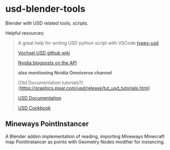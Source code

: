 # usd-blender-tools
Blender with USD related tools, scripts.

Helpful resources:

> A great help for writing USD python script with VSCode
> [types-usd](https://pypi.org/project/types-usd)
> 
> [Vochsel USD github wiki](https://github.com/Vochsel/vochsel_wiki/blob/master/usd.md)
> 
> [Nvidia blogposts on the API](https://developer.nvidia.com/usd/tutorials)
> 
> **also mentioning Nvidia Omniverse channel**
>
> [Old Documentation tutorials?] (https://graphics.pixar.com/usd/release/tut_usd_tutorials.html)
> 
> [USD Documentation](https://openusd.org/release/api/index.html)
> 
> [USD Cookbook](https://github.com/ColinKennedy/USD-Cookbook)
>

## Mineways PointInstancer
A Blender addon implementation of reading, importing Mineways Minecraft map PointInstancer as points with Geometry Nodes modifier for instancing.
